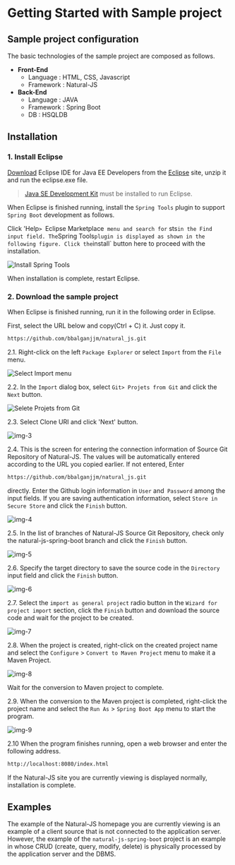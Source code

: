 Getting Started with Sample project
===

<ul class="contents links" style="margin-left: -267px;width: 237px;"></ul>

[eclipse]: https://www.eclipse.org
[eclipse-download]: https://www.eclipse.org/downloads/eclipse-packages/
[jdk]: http://www.oracle.com/technetwork/java/javase/downloads/index.html

[img-0]: ./images/gtst/gtst2000/0.png
[img-1]: ./images/gtst/gtst2000/1.png
[img-2]: ./images/gtst/gtst2000/2.png
[img-3]: ./images/gtst/gtst2000/3.png
[img-4]: ./images/gtst/gtst2000/4.png
[img-5]: ./images/gtst/gtst2000/5.png
[img-6]: ./images/gtst/gtst2000/6.png
[img-7]: ./images/gtst/gtst2000/7.png
[img-8]: ./images/gtst/gtst2000/8.png
[img-9]: ./images/gtst/gtst2000/9.png

## Sample project configuration

The basic technologies of the sample project are composed as follows.

* **Front-End**
     * Language : HTML, CSS, Javascript
     * Framework : Natural-JS
* **Back-End**
     * Language : JAVA
     * Framework : Spring Boot
     * DB : HSQLDB

## Installation

### 1. Install Eclipse
[Download][eclipse-download] Eclipse IDE for Java EE Developers from the [Eclipse][eclipse] site, unzip it and run the eclipse.exe file.
>[Java SE Development Kit][jdk] must be installed to run Eclipse.

When Eclipse is finished running, install the `Spring Tools` plugin to support `Spring Boot` development as follows.

Click 'Help`> `Eclipse Marketplace` menu and search for` sts` in the Find input field.
The `Spring Tools` plugin is displayed as shown in the following figure. Click the `install` button here to proceed with the installation.

![Install Spring Tools][img-0]

When installation is complete, restart Eclipse.

### 2. Download the sample project
When Eclipse is finished running, run it in the following order in Eclipse.

First, select the URL below and copy(Ctrl + C) it. Just copy it.
```md
https://github.com/bbalganjjm/natural_js.git
```

2.1. Right-click on the left `Package Explorer` or select `Import` from the `File` menu.

![Select Import menu][img-1]

2.2. In the `Import` dialog box, select `Git> Projets from Git` and click the `Next` button.

![Selete Projets from Git][img-2]

2.3. Select Clone URI and click 'Next' button.

![img-3][]

2.4. This is the screen for entering the connection information of  Source Git Repository of Natural-JS. The values ​​will be automatically entered according to the URL you copied earlier. If not entered, Enter
```md
https://github.com/bbalganjjm/natural_js.git
```
directly.
Enter the Github login information in `User` and` Password` among the input fields. If you are saving authentication information, select `Store in Secure Store` and click the `Finish` button.

![img-4][]

2.5. In the list of branches of Natural-JS Source Git Repository, check only the natural-js-spring-boot branch and click the `Finish` button.

![img-5][]

2.6. Specify the target directory to save the source code in the `Directory` input field and click the `Finish` button.

![img-6][]

2.7. Select the `import as general project` radio button in the `Wizard for project import` section, click the `Finish` button and download the source code and wait for the project to be created.

![img-7][]

2.8. When the project is created, right-click on the created project name and select the `Configure` > `Convert to Maven Project` menu to make it a Maven Project.

![img-8][]

Wait for the conversion to Maven project to complete.

2.9. When the conversion to the Maven project is completed, right-click the project name and select the `Run As` > `Spring Boot App` menu to start the program.

![img-9][]

2.10 When the program finishes running, open a web browser and enter the following address.
```md
http://localhost:8080/index.html
```
If the Natural-JS site you are currently viewing is displayed normally, installation is complete.

## Examples
The example of the Natural-JS homepage you are currently viewing is an example of a client source that is not connected to the application server. However, the example of the `natural-js-spring-boot` project is an example in whose CRUD (create, query, modify, delete) is physically processed by the application server and the DBMS.